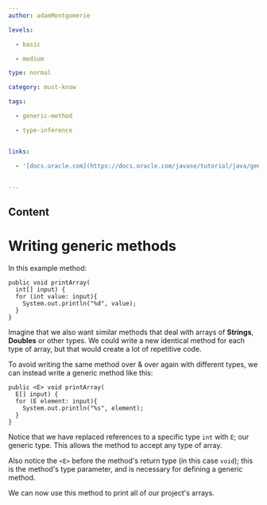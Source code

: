 ```yaml
---
author: adamMontgomerie

levels:

  - basic

  - medium

type: normal

category: must-know

tags:

  - generic-method

  - type-inference


links:

  - '[docs.oracle.com](https://docs.oracle.com/javase/tutorial/java/generics/methods.html){website}'


---
```

## Content
# Writing generic methods

In this example method:
```
public void printArray(
  int[] input) {              
  for (int value: input){        
    System.out.println("%d", value);
  }
}
```
Imagine that we also want similar methods that deal with arrays of **Strings**, **Doubles** or other types. We could write a new identical method for each type of array, but that would create a lot of repetitive code.

To avoid writing the same method over & over again with different types, we can instead write a generic method like this:
```
public <E> void printArray(
  E[] input) {              
  for (E element: input){        
    System.out.println("%s", element);
  }
}
```
Notice that we have replaced references to a specific type `int` with `E`; our generic type. This allows the method to accept any type of array. 

Also notice the `<E>` before the method's return type (in this case `void`); this is the method's type parameter, and is necessary for defining a generic method.

We can now use this method to print all of our project's arrays.

